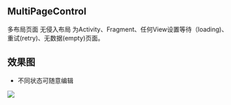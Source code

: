 ## MultiPageControl
多布局页面 无侵入布局 为Activity、Fragment、任何View设置等待（loading)、重试(retry)、无数据(empty)页面。


## 效果图

* 不同状态可随意编辑

<img src="imags/effectpicture.png" />
